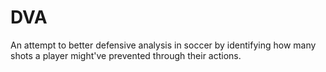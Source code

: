 # DVA
An attempt to better defensive analysis in soccer by identifying how many shots a player might've prevented through their actions.
